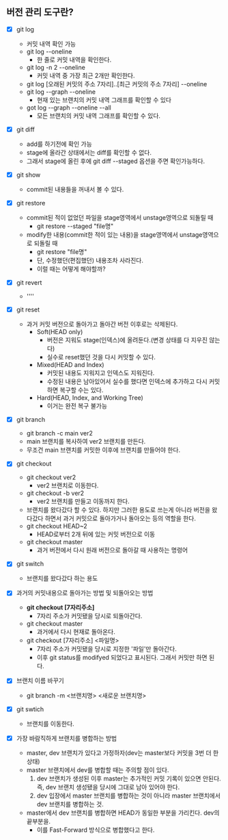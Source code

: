 ## 버전 관리 도구란?

- [x] git log
  - 커밋 내역 확인 가능
  - git log --oneline
    - 한 줄로 커밋 내역을 확인한다.
  - git log -n 2 --oneline
    - 커밋 내역 중 가장 최근 2개만 확인한다.
  - git log [오래된 커밋의 주소 7자리]..[최근 커밋의 주소 7자리] --oneline
  - git log --graph --oneline
    - 현재 있는 브랜치의 커밋 내역 그래프를 확인할 수 있다
  - got log --graph --oneline --all
    - 모든 브랜치의 커밋 내역 그래프를 확인할 수 있다.
- [x] git diff
  - add를 하기전에 확인 가능
  - stage에 올라간 상태에서는 diff를 확인할 수 없다.
  - 그래서 stage에 올린 후에 git diff --staged 옵션을 주면 확인가능하다.
    
- [x] git show
  - commit된 내용들을 꺼내서 볼 수 있다.
    
- [x] git restore
  - commit된 적이 없었던 파일을 stage영역에서 unstage영역으로 되돌릴 때
    - git restore --staged "file명"   
  - modify한 내용(commit한 적이 있는 내용)을 stage영역에서 unstage영역으로 되돌릴 때
    - git restore "file명"
    - 단, 수정했던(편집했던) 내용조차 사라진다.
    - 이럴 때는 어떻게 해야할까?
    
- [x] git revert 
  - ''''
  
- [x] git reset
  - 과거 커밋 버전으로 돌아가고 돌아간 버전 이후로는 삭제된다.
    - Soft(HEAD only)
      - 버전은 지워도 stage(인덱스)에 올려둔다.(변경 상태를 다 지우진 않는다)
      - 실수로 reset했던 것을 다시 커밋할 수 있다.
    - Mixed(HEAD and Index)
      - 커밋된 내용도 지워지고 인덱스도 지워진다.
      - 수정된 내용은 남아있어서 실수를 했다면 인덱스에 추가하고 다시 커밋하면 복구할 수는 있다.
    - Hard(HEAD, Index, and Working Tree)
      - 이거는 완전 복구 불가능
  
- [x] git branch
  -  git branch -c main ver2
    - main 브랜치를 복사하여 ver2 브랜치를 만든다.
    - 무조건 main 브랜치를 커밋한 이후에 브랜치를 만들어야 한다.
    
- [x] git checkout
  - git checkout ver2
    - ver2 브랜치로 이동한다.
  - git checkout -b ver2
    - ver2 브랜치를 만들고 이동까지 한다.
  - 브랜치를 왔다갔다 할 수 있다. 하지만 그러한 용도로 쓰는게 아니라 버전을 왔다갔다 하면서 과거 커밋으로 돌아가거나 돌아오는 등의 역할을 한다.
  - git checkout HEAD~2
    - HEAD로부터 2개 뒤에 있는 커밋 버전으로 이동
  - git checkout master
    - 과거 버전에서 다시 원래 버전으로 돌아갈 때 사용하는 명령어
  
- [x] git switch
  - 브랜치를 왔다갔다 하는 용도
    
- [x] 과거의 커밋내용으로 돌아가는 방법 및 되돌아오는 방법
  - **git checkout [7자리주소]**
    - 7자리 주소가 커밋됐을 당시로 되돌아간다.
  - git checkout master
    - 과거에서 다시 현재로 돌아온다.
  - git checkout [7자리주소] <파일명>
    - 7자리 주소가 커밋됐을 당시로 지정한 '파일'만 돌아간다.
    - 이후 git status를 modifyed 되었다고 표시된다. 그래서 커밋만 하면 된다.
    
- [x] 브랜치 이름 바꾸기
  - git branch -m <브랜치명> <새로운 브랜치명>
    
- [x] git swtich
  - 브랜치를 이동한다.

- [x] 가장 바람직하게 브랜치를 병합하는 방법
  - master, dev 브랜치가 있다고 가정하자(dev는 master보다 커밋을 3번 더 한 상태)
  - master 브랜치에서 dev를 병합할 때는 주의할 점이 있다.
    1. dev 브랜치가 생성된 이후 master는 추가적인 커밋 기록이 있으면 안된다. 즉, dev 브랜치 생성됐을 당시에 그대로 남아 있어야 한다.
    2. dev 입장에서 master 브랜치를 병합하는 것이 아니라 master 브랜치에서 dev 브랜치를 병합하는 것.
  - master에서 dev 브랜치를 병합하면 HEAD가 동일한 부분을 가리킨다. dev의 끝부분을.
    - 이를 Fast-Forward 방식으로 병합했다고 한다.

